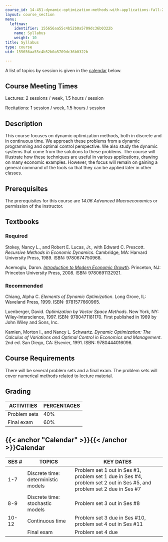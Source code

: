 ```yaml
---
course_id: 14-451-dynamic-optimization-methods-with-applications-fall-2009
layout: course_section
menu:
  leftnav:
    identifier: 155656aa55c4b52b0a5709dc36b0322b
    name: Syllabus
    weight: 10
title: Syllabus
type: course
uid: 155656aa55c4b52b0a5709dc36b0322b

---
```


A list of topics by session is given in the [calendar](#Calendar) below.

Course Meeting Times
--------------------

Lectures: 2 sessions / week, 1.5 hours / session

Recitations: 1 session / week, 1.5 hours / session

Description
-----------

This course focuses on dynamic optimization methods, both in discrete and in continuous time. We approach these problems from a dynamic programming and optimal control perspective. We also study the dynamic systems that come from the solutions to these problems. The course will illustrate how these techniques are useful in various applications, drawing on many economic examples. However, the focus will remain on gaining a general command of the tools so that they can be applied later in other classes.

Prerequisites
-------------

The prerequisites for this course are _14.06 Advanced Macroeconomics_ or permission of the instructor.

Textbooks
---------

### Required

Stokey, Nancy L., and Robert E. Lucas, Jr., with Edward C. Prescott. _Recursive Methods in Economic Dynamics_. Cambridge, MA: Harvard University Press, 1989. ISBN: 9780674750968.

Acemoglu, Daron. _[Introduction to Modern Economic Growth](http://press.princeton.edu/titles/8764.html)_. Princeton, NJ: Princeton University Press, 2008. ISBN: 9780691132921.

### Recommended

Chiang, Alpha C. _Elements of Dynamic Optimization_. Long Grove, IL: Waveland Press, 1999. ISBN: 9781577660965.

Luenberger, David. _Optimization by Vector Space Methods_. New York, NY: Wiley-Interscience, 1997. ISBN: 9780471181170. First published in 1969 by John Wiley and Sons, Inc.

Kamien, Morton I., and Nancy L. Schwartz. _Dynamic Optimization: The Calculus of Variations and Optimal Control in Economics and Management_. 2nd ed. San Diego, CA: Elsevier, 1991. ISBN: 9780444016096.

Course Requirements
-------------------

There will be several problem sets and a final exam. The problem sets will cover numerical methods related to lecture material.

Grading
-------

| ACTIVITIES | PERCENTAGES |
| --- | --- |
| Problem sets | 40% |
| Final exam | 60% 

{{< anchor "Calendar" >}}{{< /anchor >}}Calendar
------------------------------------------------

| SES # | TOPICS | KEY DATES |
| --- | --- | --- |
| 1-7 | Discrete time: deterministic models | Problem set 1 out in Ses #1, problem set 1 due in Ses #4, problem set 2 out in Ses #5, and problem set 2 due in Ses #7 |
| 8-9 | Discrete time: stochastic models | Problem set 3 out in Ses #8 |
| 10-12 | Continuous time | Problem set 3 due in Ses #10, problem set 4 out in Ses #11 |
| &nbsp; | Final exam | Problem set 4 due